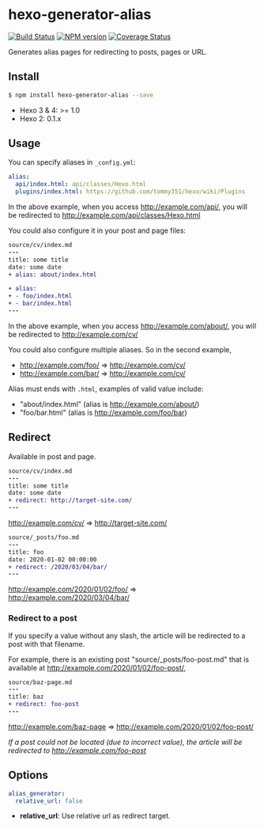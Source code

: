 # hexo-generator-alias

[![Build Status](https://img.shields.io/github/actions/workflow/status/hexojs/hexo-generator-alias/tester.yml?branch=master&label=test)](https://github.com/hexojs/hexo-generator-alias/actions?query=workflow%3ATester)
[![NPM version](https://badge.fury.io/js/hexo-generator-alias.svg)](https://www.npmjs.com/package/hexo-generator-alias)
[![Coverage Status](https://img.shields.io/coveralls/hexojs/hexo-generator-alias.svg)](https://coveralls.io/r/hexojs/hexo-generator-alias?branch=master)

Generates alias pages for redirecting to posts, pages or URL.

## Install

``` bash
$ npm install hexo-generator-alias --save
```

- Hexo 3 & 4: >= 1.0
- Hexo 2: 0.1.x

## Usage

You can specify aliases in `_config.yml`:

``` yaml
alias:
  api/index.html: api/classes/Hexo.html
  plugins/index.html: https://github.com/tommy351/hexo/wiki/Plugins
```

In the above example, when you access http://example.com/api/, you will be redirected to http://example.com/api/classes/Hexo.html

You could also configure it in your post and page files:

``` diff
source/cv/index.md
---
title: some title
date: some date
+ alias: about/index.html

+ alias:
+ - foo/index.html
+ - bar/index.html
---
```

In the above example, when you access http://example.com/about/, you will be redirected to http://example.com/cv/

You could also configure multiple aliases. So in the second example,

- http://example.com/foo/ ⇒ http://example.com/cv/
- http://example.com/bar/ ⇒ http://example.com/cv/

Alias must ends with `.html`, examples of valid value include:

- "about/index.html" (alias is http://example.com/about/)
- "foo/bar.html" (alias is http://example.com/foo/bar)

## Redirect

Available in post and page.

``` diff
source/cv/index.md
---
title: some title
date: some date
+ redirect: http://target-site.com/
---
```

http://example.com/cv/ ⇒ http://target-site.com/

``` diff
source/_posts/foo.md
---
title: foo
date: 2020-01-02 00:00:00
+ redirect: /2020/03/04/bar/
---
```

http://example.com/2020/01/02/foo/ ⇒ http://example.com/2020/03/04/bar/

### Redirect to a post

If you specify a value without any slash, the article will be redirected to a post with that filename.

For example, there is an existing post "source/_posts/foo-post.md" that is available at http://example.com/2020/01/02/foo-post/,

``` diff
source/baz-page.md
---
title: baz
+ redirect: foo-post
---
```

http://example.com/baz-page ⇒ http://example.com/2020/01/02/foo-post/

_If a post could not be located (due to incorrect value), the article will be redirected to http://example.com/foo-post_

## Options

```yaml
alias_generator:
  relative_url: false
```

- **relative_url**: Use relative url as redirect target.
